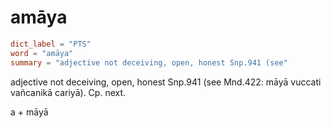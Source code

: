 # amāya

``` toml
dict_label = "PTS"
word = "amāya"
summary = "adjective not deceiving, open, honest Snp.941 (see"
```

adjective not deceiving, open, honest Snp.941 (see Mnd.422: māyā vuccati vañcanikā cariyā). Cp. next.

a \+ māyā

